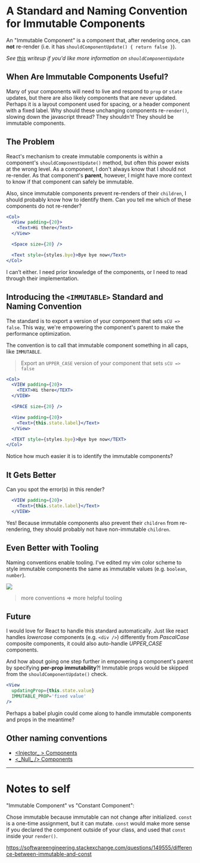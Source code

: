# A Standard and Naming Convention for Immutable Components
An "Immutable Component" is a component that, after rendering once, can **not** re-render (i.e. it has `shouldComponentUpdate() { return false }`).

*See [this](https://github.com/kylpo/react-playbook/blob/master/deep-dives/shouldComponentUpdate.md) writeup if you'd like more information on `shouldComponentUpdate`*

## When Are Immutable Components Useful?
Many of your components will need to live and respond to `prop` or `state` updates, but there are also likely components that are never updated. Perhaps it is a layout component used for spacing, or a header component with a fixed label. Why should these unchanging components re-`render()`, slowing down the javascript thread? They shouldn't! They should be immutable components.

## The Problem
React's mechanism to create immutable components is within a component's `shouldComponentUpdate()` method, but often this power exists at the wrong level. As a component, I don't always know that I should not re-render. As that component's **parent**, however, I might have more context to know if that component can safely be immutable.

Also, since immutable components prevent re-renders of their `children`, I should probably know how to identify them. Can you tell me which of these components do not re-render?

```jsx
<Col>
  <View padding={20}>
    <Text>Hi there</Text>
  </View>

  <Space size={20} />

  <Text style={styles.bye}>Bye bye now</Text>
</Col>
```

I can’t either. I need prior knowledge of the components, or I need to read through their implementation.

## Introducing the `<IMMUTABLE>` Standard and Naming Convention
The standard is to export a version of your component that sets `sCU => false`. This way, we're empowering the component's parent to make the performance optimization.

The convention is to call that immutable component something in all caps, like `IMMUTABLE`.

> Export an `UPPER_CASE` version of your component that sets `sCU => false`

```jsx
<Col>
  <VIEW padding={20}>
    <TEXT>Hi there</TEXT>
  </VIEW>

  <SPACE size={20} />

  <View padding={20}>
    <Text>{this.state.label}</Text>
  </View>

  <TEXT style={styles.bye}>Bye bye now</TEXT>
</Col>
```

Notice how much easier it is to identify the immutable components?

## It Gets Better
Can you spot the error(s) in this render?

```jsx
  <VIEW padding={20}>
    <Text>{this.state.label}</Text>
  </VIEW>
```
Yes! Because immutable components also prevent their `children` from re-rendering, they should probably not have non-immutable `children`.

## Even Better with Tooling
Naming conventions enable tooling. I've edited my vim color scheme to style immutable components the same as immutable values (e.g. `boolean`, `number`).

![](https://github.com/kylpo/react-playbook/blob/master/assets/IMMUTABLE.png?raw=true)

> more conventions => more helpful tooling

## Future
I would love for React to handle this standard automatically. Just like react handles *lowercase* components (e.g. `<div />`) differently from *PascalCase* composite components, it could also auto-handle *UPPER_CASE* components.

And how about going one step further in empowering a component's parent by specifying **per-prop immutability**?! Immutable props would be skipped from the `shouldComponentUpdate()` check.

```jsx
<View
  updatingProp={this.state.value}
  IMMUTABLE_PROP='fixed value'
/>
```

Perhaps a babel plugin could come along to handle immutable components and props in the meantime?

## Other naming conventions
- [<Injector_ > Components](https://github.com/kylpo/react-playbook/blob/master/patterns/Injector-Component.md)
- [<\_Null\_ /> Components](https://github.com/kylpo/react-playbook/blob/master/patterns/Null-Component.md)

---

# Notes to self
"Immutable Component" vs "Constant Component":

Chose immutable because immutable can not change after initialized. `const` is a one-time assignment, but it can mutate. `const` would make more sense if you declared the component outside of your class, and used that `const` inside your `render()`.

https://softwareengineering.stackexchange.com/questions/149555/difference-between-immutable-and-const